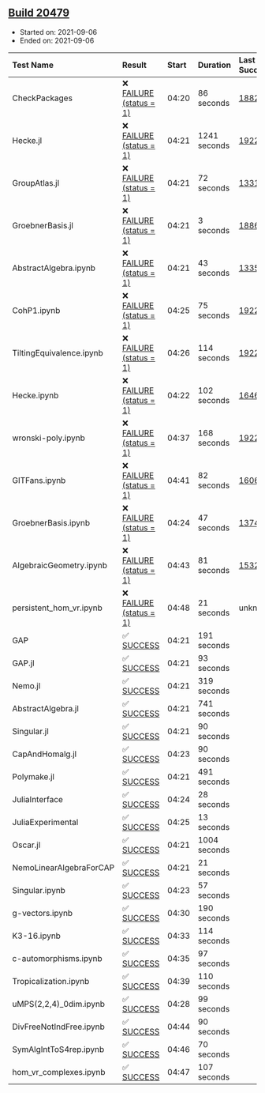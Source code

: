 ## [Build 20479](https://oscarci.mathematik.uni-kl.de/job/oscar/20479/)

* Started on: 2021-09-06
* Ended on: 2021-09-06

| Test Name    | Result | Start | Duration | Last Success | First Failure |
|:-------------|:-------|:------|:---------|:-------------|:--------------|
| CheckPackages | ❌ [FAILURE (status = 1)](https://oscarci.mathematik.uni-kl.de/job/oscar/20479/artifact/logs/build-20479/CheckPackages.log) | 04:20 | 86 seconds | [18822](https://oscarci.mathematik.uni-kl.de/job/oscar/18822/) | [18823](https://oscarci.mathematik.uni-kl.de/job/oscar/18823/) |
| Hecke.jl | ❌ [FAILURE (status = 1)](https://oscarci.mathematik.uni-kl.de/job/oscar/20479/artifact/logs/build-20479/Hecke.jl.log) | 04:21 | 1241 seconds | [19222](https://oscarci.mathematik.uni-kl.de/job/oscar/19222/) | [20152](https://oscarci.mathematik.uni-kl.de/job/oscar/20152/) |
| GroupAtlas.jl | ❌ [FAILURE (status = 1)](https://oscarci.mathematik.uni-kl.de/job/oscar/20479/artifact/logs/build-20479/GroupAtlas.jl.log) | 04:21 | 72 seconds | [13311](https://oscarci.mathematik.uni-kl.de/job/oscar/13311/) | [13312](https://oscarci.mathematik.uni-kl.de/job/oscar/13312/) |
| GroebnerBasis.jl | ❌ [FAILURE (status = 1)](https://oscarci.mathematik.uni-kl.de/job/oscar/20479/artifact/logs/build-20479/GroebnerBasis.jl.log) | 04:21 | 3 seconds | [18864](https://oscarci.mathematik.uni-kl.de/job/oscar/18864/) | [18865](https://oscarci.mathematik.uni-kl.de/job/oscar/18865/) |
| AbstractAlgebra.ipynb | ❌ [FAILURE (status = 1)](https://oscarci.mathematik.uni-kl.de/job/oscar/20479/artifact/logs/build-20479/AbstractAlgebra.ipynb.log) | 04:21 | 43 seconds | [13355](https://oscarci.mathematik.uni-kl.de/job/oscar/13355/) | [13356](https://oscarci.mathematik.uni-kl.de/job/oscar/13356/) |
| CohP1.ipynb | ❌ [FAILURE (status = 1)](https://oscarci.mathematik.uni-kl.de/job/oscar/20479/artifact/logs/build-20479/CohP1.ipynb.log) | 04:25 | 75 seconds | [19222](https://oscarci.mathematik.uni-kl.de/job/oscar/19222/) | [20152](https://oscarci.mathematik.uni-kl.de/job/oscar/20152/) |
| TiltingEquivalence.ipynb | ❌ [FAILURE (status = 1)](https://oscarci.mathematik.uni-kl.de/job/oscar/20479/artifact/logs/build-20479/TiltingEquivalence.ipynb.log) | 04:26 | 114 seconds | [19222](https://oscarci.mathematik.uni-kl.de/job/oscar/19222/) | [20152](https://oscarci.mathematik.uni-kl.de/job/oscar/20152/) |
| Hecke.ipynb | ❌ [FAILURE (status = 1)](https://oscarci.mathematik.uni-kl.de/job/oscar/20479/artifact/logs/build-20479/Hecke.ipynb.log) | 04:22 | 102 seconds | [16463](https://oscarci.mathematik.uni-kl.de/job/oscar/16463/) | [16464](https://oscarci.mathematik.uni-kl.de/job/oscar/16464/) |
| wronski-poly.ipynb | ❌ [FAILURE (status = 1)](https://oscarci.mathematik.uni-kl.de/job/oscar/20479/artifact/logs/build-20479/wronski-poly.ipynb.log) | 04:37 | 168 seconds | [19222](https://oscarci.mathematik.uni-kl.de/job/oscar/19222/) | [20152](https://oscarci.mathematik.uni-kl.de/job/oscar/20152/) |
| GITFans.ipynb | ❌ [FAILURE (status = 1)](https://oscarci.mathematik.uni-kl.de/job/oscar/20479/artifact/logs/build-20479/GITFans.ipynb.log) | 04:41 | 82 seconds | [16068](https://oscarci.mathematik.uni-kl.de/job/oscar/16068/) | [16069](https://oscarci.mathematik.uni-kl.de/job/oscar/16069/) |
| GroebnerBasis.ipynb | ❌ [FAILURE (status = 1)](https://oscarci.mathematik.uni-kl.de/job/oscar/20479/artifact/logs/build-20479/GroebnerBasis.ipynb.log) | 04:24 | 47 seconds | [13748](https://oscarci.mathematik.uni-kl.de/job/oscar/13748/) | [13749](https://oscarci.mathematik.uni-kl.de/job/oscar/13749/) |
| AlgebraicGeometry.ipynb | ❌ [FAILURE (status = 1)](https://oscarci.mathematik.uni-kl.de/job/oscar/20479/artifact/logs/build-20479/AlgebraicGeometry.ipynb.log) | 04:43 | 81 seconds | [15322](https://oscarci.mathematik.uni-kl.de/job/oscar/15322/) | [15323](https://oscarci.mathematik.uni-kl.de/job/oscar/15323/) |
| persistent_hom_vr.ipynb | ❌ [FAILURE (status = 1)](https://oscarci.mathematik.uni-kl.de/job/oscar/20479/artifact/logs/build-20479/persistent_hom_vr.ipynb.log) | 04:48 | 21 seconds | unknown | unknown |
| GAP | ✅ [SUCCESS](https://oscarci.mathematik.uni-kl.de/job/oscar/20479/artifact/logs/build-20479/GAP.log) | 04:21 | 191 seconds |  |  |
| GAP.jl | ✅ [SUCCESS](https://oscarci.mathematik.uni-kl.de/job/oscar/20479/artifact/logs/build-20479/GAP.jl.log) | 04:21 | 93 seconds |  |  |
| Nemo.jl | ✅ [SUCCESS](https://oscarci.mathematik.uni-kl.de/job/oscar/20479/artifact/logs/build-20479/Nemo.jl.log) | 04:21 | 319 seconds |  |  |
| AbstractAlgebra.jl | ✅ [SUCCESS](https://oscarci.mathematik.uni-kl.de/job/oscar/20479/artifact/logs/build-20479/AbstractAlgebra.jl.log) | 04:21 | 741 seconds |  |  |
| Singular.jl | ✅ [SUCCESS](https://oscarci.mathematik.uni-kl.de/job/oscar/20479/artifact/logs/build-20479/Singular.jl.log) | 04:21 | 90 seconds |  |  |
| CapAndHomalg.jl | ✅ [SUCCESS](https://oscarci.mathematik.uni-kl.de/job/oscar/20479/artifact/logs/build-20479/CapAndHomalg.jl.log) | 04:23 | 90 seconds |  |  |
| Polymake.jl | ✅ [SUCCESS](https://oscarci.mathematik.uni-kl.de/job/oscar/20479/artifact/logs/build-20479/Polymake.jl.log) | 04:21 | 491 seconds |  |  |
| JuliaInterface | ✅ [SUCCESS](https://oscarci.mathematik.uni-kl.de/job/oscar/20479/artifact/logs/build-20479/JuliaInterface.log) | 04:24 | 28 seconds |  |  |
| JuliaExperimental | ✅ [SUCCESS](https://oscarci.mathematik.uni-kl.de/job/oscar/20479/artifact/logs/build-20479/JuliaExperimental.log) | 04:25 | 13 seconds |  |  |
| Oscar.jl | ✅ [SUCCESS](https://oscarci.mathematik.uni-kl.de/job/oscar/20479/artifact/logs/build-20479/Oscar.jl.log) | 04:21 | 1004 seconds |  |  |
| NemoLinearAlgebraForCAP | ✅ [SUCCESS](https://oscarci.mathematik.uni-kl.de/job/oscar/20479/artifact/logs/build-20479/NemoLinearAlgebraForCAP.log) | 04:21 | 21 seconds |  |  |
| Singular.ipynb | ✅ [SUCCESS](https://oscarci.mathematik.uni-kl.de/job/oscar/20479/artifact/logs/build-20479/Singular.ipynb.log) | 04:23 | 57 seconds |  |  |
| g-vectors.ipynb | ✅ [SUCCESS](https://oscarci.mathematik.uni-kl.de/job/oscar/20479/artifact/logs/build-20479/g-vectors.ipynb.log) | 04:30 | 190 seconds |  |  |
| K3-16.ipynb | ✅ [SUCCESS](https://oscarci.mathematik.uni-kl.de/job/oscar/20479/artifact/logs/build-20479/K3-16.ipynb.log) | 04:33 | 114 seconds |  |  |
| c-automorphisms.ipynb | ✅ [SUCCESS](https://oscarci.mathematik.uni-kl.de/job/oscar/20479/artifact/logs/build-20479/c-automorphisms.ipynb.log) | 04:35 | 97 seconds |  |  |
| Tropicalization.ipynb | ✅ [SUCCESS](https://oscarci.mathematik.uni-kl.de/job/oscar/20479/artifact/logs/build-20479/Tropicalization.ipynb.log) | 04:39 | 110 seconds |  |  |
| uMPS(2,2,4)_0dim.ipynb | ✅ [SUCCESS](https://oscarci.mathematik.uni-kl.de/job/oscar/20479/artifact/logs/build-20479/uMPS-2-2-4-_0dim.ipynb.log) | 04:28 | 99 seconds |  |  |
| DivFreeNotIndFree.ipynb | ✅ [SUCCESS](https://oscarci.mathematik.uni-kl.de/job/oscar/20479/artifact/logs/build-20479/DivFreeNotIndFree.ipynb.log) | 04:44 | 90 seconds |  |  |
| SymAlgIntToS4rep.ipynb | ✅ [SUCCESS](https://oscarci.mathematik.uni-kl.de/job/oscar/20479/artifact/logs/build-20479/SymAlgIntToS4rep.ipynb.log) | 04:46 | 70 seconds |  |  |
| hom_vr_complexes.ipynb | ✅ [SUCCESS](https://oscarci.mathematik.uni-kl.de/job/oscar/20479/artifact/logs/build-20479/hom_vr_complexes.ipynb.log) | 04:47 | 107 seconds |  |  |
